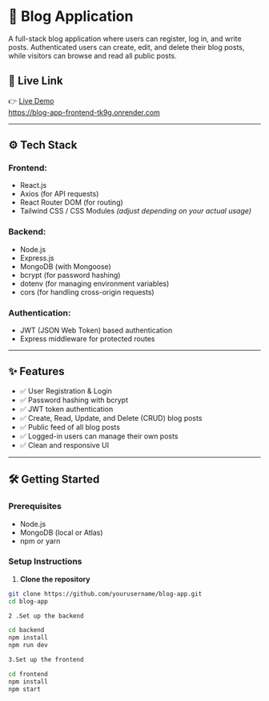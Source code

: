 # 📝 Blog Application

A full-stack blog application where users can register, log in, and write posts. Authenticated users can create, edit, and delete their blog posts, while visitors can browse and read all public posts.

## 🚀 Live Link

👉 [Live Demo](#)  
https://blog-app-frontend-tk9g.onrender.com

---

## ⚙️ Tech Stack

### Frontend:
- React.js
- Axios (for API requests)
- React Router DOM (for routing)
- Tailwind CSS / CSS Modules _(adjust depending on your actual usage)_

### Backend:
- Node.js
- Express.js
- MongoDB (with Mongoose)
- bcrypt (for password hashing)
- dotenv (for managing environment variables)
- cors (for handling cross-origin requests)

### Authentication:
- JWT (JSON Web Token) based authentication
- Express middleware for protected routes

---

## ✨ Features

- ✅ User Registration & Login
- ✅ Password hashing with bcrypt
- ✅ JWT token authentication
- ✅ Create, Read, Update, and Delete (CRUD) blog posts
- ✅ Public feed of all blog posts
- ✅ Logged-in users can manage their own posts
- ✅ Clean and responsive UI

---

## 🛠️ Getting Started

### Prerequisites

- Node.js
- MongoDB (local or Atlas)
- npm or yarn

### Setup Instructions

1. **Clone the repository**

```bash
git clone https://github.com/yourusername/blog-app.git
cd blog-app

2 .Set up the backend

cd backend
npm install
npm run dev

3.Set up the frontend

cd frontend
npm install
npm start



